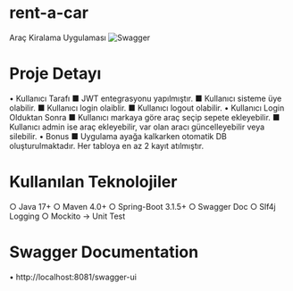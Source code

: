 # **rent-a-car**
Araç Kiralama Uygulaması
![Swagger](C:\Users\murat\Downloads\SS-rentacar.png)

# Proje Detayı
&bull; Kullanıcı Tarafı
     &#x25A0; JWT entegrasyonu yapılmıştır.
     &#x25A0; Kullanıcı sisteme üye olabilir.
     &#x25A0; Kullanıcı login olaiblir.
     &#x25A0; Kullanıcı logout olabilir.
&bull; Kullanıcı Login Olduktan Sonra
     &#x25A0; Kullanıcı markaya göre araç seçip sepete ekleyebilir.
     &#x25A0; Kullanıcı admin ise araç ekleyebilir, var olan aracı güncelleyebilir veya silebilir.
&bull; Bonus
    &#x25A0; Uygulama ayağa kalkarken otomatik DB oluşturulmaktadır. Her tabloya en az 2 kayıt atılmıştır.



# Kullanılan Teknolojiler  
&#x25cb; Java 17+
&#x25cb; Maven 4.0+
&#x25cb; Spring-Boot 3.1.5+
&#x25cb; Swagger Doc
&#x25cb; Slf4j Logging
&#x25cb; Mockito -> Unit Test

# Swagger Documentation
&bull; http://localhost:8081/swagger-ui



 
